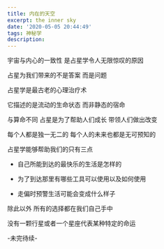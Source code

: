 ```yaml
---
title: 内在的天空
excerpt: the inner sky
date: '2020-05-05 20:44:49'
tags: 神秘学
description:
---
```


宇宙与内心的一致性 是占星学令人无限惊叹的原因

占星为我们带来的不是答案 而是问题

占星学是最古老的心理治疗术

它描述的是流动的生命状态 而非静态的宿命

与算命不同 占星是为了帮助人们成长 带领人们做出改变

每个人都是独一无二的 每个人的未来也都是无可预知的

占星学能够帮助我们的只有三点
   * 自己所能到达的最快乐的生活是怎样的

   * 为了到达那里有哪些工具可以使用以及如何使用

   * 走偏时预警生活可能会变成什么样子


 除此以外 所有的选择都在我们自己手中

没有一颗行星或者一个星座代表某种特定的命运


-未完待续-